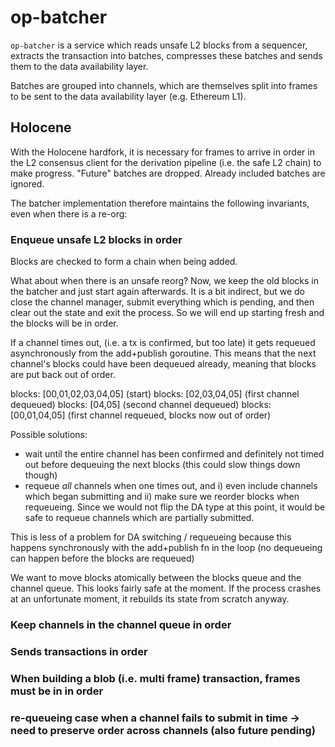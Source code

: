 # op-batcher

`op-batcher` is a service which reads unsafe L2 blocks from a sequencer, extracts the transaction into batches, compresses these batches and sends them to the data availability layer.

Batches are grouped into channels, which are themselves split into frames to be sent to the data availability layer (e.g. Ethereum L1).

## Holocene
With the Holocene hardfork, it is necessary for frames to arrive in order in the L2 consensus client for the derivation pipeline (i.e. the safe L2 chain) to make progress. "Future" batches are dropped. Already included batches are ignored.

The batcher implementation therefore maintains the following invariants, even when there is a re-org:

### Enqueue unsafe L2 blocks in order

Blocks are checked to form a chain when being added.

What about when there is an unsafe reorg? Now, we keep the old blocks in the batcher and just start again afterwards. It is a bit indirect, but we do close the channel manager, submit everything which is pending, and then clear out the state and exit the process. So we will end up starting fresh and the blocks will be in order.

If a channel times out, (i.e. a tx is confirmed, but too late) it gets requeued asynchronously from the add+publish goroutine. This means that the next channel's blocks could have been dequeued already, meaning that blocks are put back out of order.

blocks: [00,01,02,03,04,05] (start)
blocks: [02,03,04,05] (first channel dequeued)
blocks: [04,05] (second channel dequeued)
blocks: [00,01,04,05] (first channel requeued, blocks now out of order)


Possible solutions:
* wait until the entire channel has been confirmed and definitely not timed out before dequeuing the next blocks (this could slow things down though)
* requeue _all_ channels when one times out, and i) even include channels which began submitting and ii) make sure we reorder blocks when requeueing. Since we would not flip the DA type at this point, it would be safe to requeue channels which are partially submitted.

This is less of a problem for DA switching / requeueing because this happens synchronously with the add+publish fn in the loop (no dequeueing can happen before the blocks are requeued)

We want to move blocks atomically between the blocks queue and the channel queue. This looks fairly safe at the moment. If the process crashes at an unfortunate moment, it rebuilds its state from scratch anyway.



### Keep channels in the channel queue in order
### Sends transactions in order
### When building a blob (i.e. multi frame) transaction, frames must be in in order
### re-queueing case when a channel fails to submit in time -> need to preserve order across channels (also future pending)

